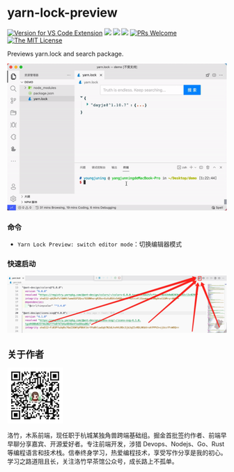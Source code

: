 # yarn-lock-preview

[![Version for VS Code Extension](https://vsmarketplacebadge.apphb.com/version-short/youngjuning.yarn-lock-preview.svg?logo=visual-studio-code)](https://marketplace.visualstudio.com/items?itemName=youngjuning.yarn-lock-preview)
[![](https://vsmarketplacebadge.apphb.com/installs/youngjuning.yarn-lock-preview.svg)](https://marketplace.visualstudio.com/items?itemName=youngjuning.yarn-lock-preview)
[![](https://vsmarketplacebadge.apphb.com/rating/youngjuning.yarn-lock-preview.svg)](https://marketplace.visualstudio.com/items?itemName=youngjuning.yarn-lock-preview)
[![](https://vsmarketplacebadge.apphb.com/trending-monthly/youngjuning.yarn-lock-preview.svg)](https://marketplace.visualstudio.com/items?itemName=youngjuning.yarn-lock-preview)
[![PRs Welcome](https://img.shields.io/badge/PRs-welcome-green.svg)](https://github.com/youngjuning/awesome-frontend-actions/blob/main/CONTRIBUTING.md)
[![The MIT License](https://img.shields.io/badge/license-MIT-blue.svg)](http://opensource.org/licenses/MIT)

Previews yarn.lock and search package.

![](./assets/screenshot.gif)

### 命令

- `Yarn Lock Preview: switch editor mode`：切换编辑器模式

### 快速启动

![](./assets/start.png)

## 关于作者

![](assets/luozhu.png)

洛竹，木系前端，现任职于杭城某独角兽跨端基础组。掘金首批签约作者、前端早早聊分享嘉宾、开源爱好者。专注前端开发，涉猎 Devops、Nodejs、Go、Rust 等编程语言和技术栈。信奉终身学习，热爱编程技术，享受写作分享是我的初心。学习之路道阻且长，关注洛竹早茶馆公众号，成长路上不孤单。
